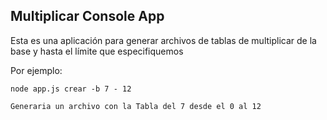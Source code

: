 ##  Multiplicar Console App

Esta es una aplicación para generar archivos de tablas de
multiplicar de la base y hasta el límite que especifiquemos

Por ejemplo:

    node app.js crear -b 7 - 12

    Generaria un archivo con la Tabla del 7 desde el 0 al 12